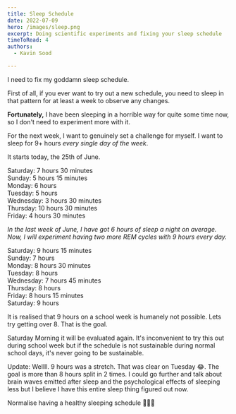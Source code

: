 ```yaml
---
title: Sleep Schedule
date: 2022-07-09
hero: /images/sleep.png
excerpt: Doing scientific experiments and fixing your sleep schedule
timeToRead: 4
authors:
  - Kavin Sood

---
```


I need to fix my goddamn sleep schedule.  

First of all, if you ever want to try out a new schedule, you need to sleep in that pattern for at least a week to observe any changes.  

**Fortunately,** I have been sleeping in a horrible way for quite some time now, so I don't need to experiment more with it.  

For the next week, I want to genuinely set a challenge for myself. I want to sleep for 9+ hours *every single day of the week*.  

It starts today, the 25th of June.  

Saturday: 7 hours 30 minutes  
Sunday: 5 hours 15 minutes  
Monday: 6 hours  
Tuesday: 5 hours  
Wednesday: 3 hours 30 minutes  
Thursday: 10 hours 30 minutes  
Friday: 4 hours 30 minutes  

*In the last week of June, I have got 6 hours of sleep a night on average. Now, I will experiment having two more REM cycles with 9 hours every day.*  

Saturday: 9 hours 15 minutes  
Sunday: 7 hours  
Monday: 8 hours 30 minutes  
Tuesday: 8 hours  
Wednesday: 7 hours 45 minutes  
Thursday: 8 hours  
Friday: 8 hours 15 minutes  
Saturday: 9 hours  

It is realised that 9 hours on a school week is humanely not possible. Lets try getting over 8. That is the goal.  

Saturday Morning it will be evaluated again. It's inconvenient to try this out during school week but if the schedule is not sustainable during normal school days, it's never going to be sustainable.  

Update: Wellll. 9 hours was a stretch. That was clear on Tuesday 😂.  The goal is more than 8 hours split in 2 times. I could go further and talk about brain waves emitted after sleep and the psychological effects of sleeping less but I believe I have this entire sleep thing figured out now.  

Normalise having a healthy sleeping schedule 💪💪💪  
